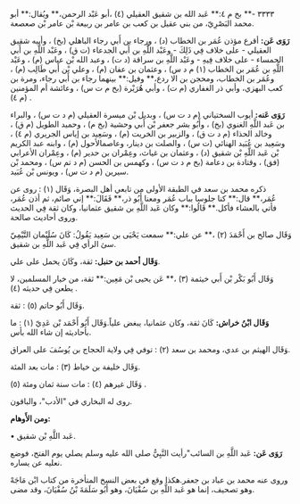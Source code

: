 ٣٣٣٣ -** بخ م ٤:** عَبد الله بن شقيق العقيلي (٤) ،أبو عَبْد الرحمن،** ويُقال:** أبو محمد البَصْرِيّ، من بني عقيل بن كعب بن عامر بن ربيعة بْن عامر بْن صعصعة.

**رَوَى عَن:** أقرع مؤذن عُمَر بن الخطاب (د) ، ورجاء بن أَبي رجاء الباهلي (بخ) ، وأبيه شقيق العقيلي - على خلاف فِي ذَلِكَ - وعَبْد اللَّهِ بن أَبي الجدعاء (ت ق) ، وعَبْد اللَّهِ بن أَبي الحمساء - على خلاف فِيهِ - وعَبْد اللَّهِ بن سراقة (د ت) ، وعبد الله بْن عباس (م) ، وعَبْد اللَّهِ بن عُمَر بن الخطاب (١) م د س) ، وعثمان بن عفان (م) ، وعلي بْن أَبي طَالِب (م) ، وعُمَر بن الخطاب، ومحجن بن الا ردع،** وفيل:** بينهما رجاء بن أَبي رجاء، ومرة بن كعب البهزي، وأبي ذر الغفاري (م ت) ، وأبي هُرَيْرة (بخ م ت س) ، وعائشة أم المؤمنين (م ٤) .

**رَوَى عَنه:** أيوب السختياني (م د ت س) ، وبديل بْن ميسرة العقيلي (م د ت س) ، والبراء بن عَبد اللَّهِ الغنوي (بخ) ، وأَبُو بشر جعفر بْن أَبي وحشية (بخ م) ، وحميد الطويل (م ق) ، وخالد الحذاء (م د ت ق) ، والزبير بن الخريت (م) ، وسَعِيد بن إياس الجريري (م ٤) ، وسَعِيد بن عُبَيد الهنائي (ت س) ، والصلت بن دينار، وعاصمالأحول (م) ، وابنه عبد الكريم بْن عَبد اللَّهِ بْن شقيق (د) ، وعثمان بن غياث، وعِمْران بن حدير (م) ، وعِمْران الأعرابي (فق) ، وقتادة بن دعامة (بخ م د ت س) ، وكهمس بن الحسن (م د تم س) ، ومحمد بْن سيرين (م د ت س) ، ويونس بْن عُبَيد.

ذكره محمد بن سعد في الطبقة الأولى من تابعي أهل البصرة، وَقَال (١) : روى عن عُمَر،** قال:** كنا جلوسا بباب عُمَر ومعنا أَبُو ذر،** فَقَالَ:** إني صائم، ثم أذن عُمَر، فأتي بالعشاء فأكل.** قَالُوا:** وكان عَبد اللَّهِ بن شقيق عثمانيا، وكان ثقة فِي الحديث وروى أحاديث صالحة.

وَقَال صالح بن أَحْمَدَ (٢) ،** عن علي:** سمعت يَحْيَى بن سَعِيد يَقُولُ: كَانَ سُلَيْمان التَّيْمِيّ سئ الرأي فِي عَبد اللَّهِ بن شقيق.

**وَقَال أحمد بن حنبل:** ثقة، وكَانَ يحمل على علي.

وَقَال أَبُو بَكْر بْن أَبي خيثمة (٣) ،** عَن يحيى بْن مَعِين:** ثقة، من خيار المسلمين، لا يطعن فِي حديثه (٤) .

وَقَال أَبُو حاتم (٥) : ثقة.

**وَقَال ابْنُ خراش:** كَانَ ثقة، وكان عثمانيا، يبغض علياً.وَقَال أَبُو أَحْمَد بْن عَدِيّ (١) : ما بأحاديثه إن شاء الله بأس.

وَقَال الهيثم بن عدي، ومحمد بن سعد (٢) : توفي فِي ولاية الحجاج بن يُوسُفَ على العراق.

وَقَال خليفة بن خياط (٣) : مات بعد المئة.

وَقَال غيرهم (٤) : مات سنة ثمان ومئة (٥) .

روى له البخاري في "الأدب"، والباقون.

**ومن الأَوهام:**

• عَبد اللَّهِ بْن شقيق.

**رَوَى عَن:** عَبد اللَّهِ بن السائب"رأيت النَّبِيُّ صلى الله عليه وسلم يصلي يوم الفتح، فوضع نعليه عن يساره.

وروى عنه محمد بن عباد بن جعفر.هكذا وقع في بعض النسخ المتأخرة من كتاب ابْن مَاجَهْ وهو تصحيف، إنما هو عَبد اللَّهِ بن سُفْيَانَ، وهو أَبُو سَلَمَةَ بْنُ سُفْيَانَ، وقد مضى.